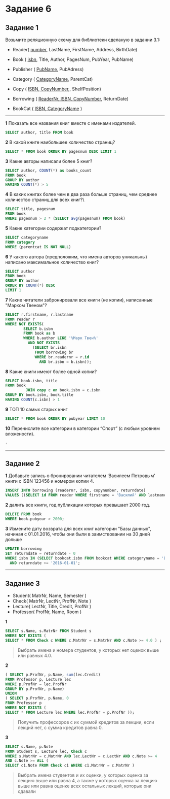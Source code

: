 # Задание 6

## Задание 1

Возьмите реляционную схему для библиотеки сделаную в задании 3.1:

* Reader( <ins>number</ins>, LastName, FirstName, Address, BirthDate) <br>
* Book ( <ins>isbn</ins>, Title, Author, PagesNum, PubYear, PubName) <br>
* Publisher ( <ins>PubName</ins>, PubAdress) <br>
* Category ( <ins>CategoryName</ins>, ParentCat) <br>
* Copy ( <ins>ISBN, CopyNumber</ins>,, ShelfPosition) <br>

* Borrowing ( <ins>ReaderNr, ISBN, CopyNumber</ins>, ReturnDate) <br>
* BookCat ( <ins>ISBN, CategoryName</ins> )

---

**1** Показать все названия книг вместе с именами издателей.

```sql
SELECT author, title FROM book
```

**2** В какой книге наибольшее количество страниц?

```sql
SELECT * FROM book ORDER BY pagesnum DESC LIMIT 1
```

**3** Какие авторы написали более 5 книг?

```sql
SELECT author, COUNT(*) as books_count
FROM book
GROUP BY author
HAVING COUNT(*) > 5
```

**4** В каких книгах более чем в два раза больше страниц, чем среднее количество страниц для всех книг?\

```sql
SELECT title, pagesnum 
FROM book
WHERE pagesnum > 2 * (SELECT avg(pagesnum) FROM book)
```

**5** Какие категории содержат подкатегории?

```sql
SELECT categoryname
FROM category
WHERE (parentcat IS NOT NULL)
```

**6** У какого автора (предположим, что имена авторов уникальны) написано максимальное количество книг?

```sql
SELECT author
FROM book
GROUP BY author
ORDER BY COUNT(*) DESC
LIMIT 1
```

**7** Какие читатели забронировали все книги (не копии), написанные "Марком Твеном"?

```sql
SELECT r.firstname, r.lastname
FROM reader r
WHERE NOT EXISTS(
        SELECT b.isbn
        FROM book as b
        WHERE b.author LIKE '%Марк Твен%'
          AND NOT EXISTS
            (SELECT br.isbn
             FROM borrowing br
             WHERE br.readernr = r.id
               AND br.isbn = b.isbn));
```

**8** Какие книги имеют более одной копии?

```sql
SELECT book.isbn, title
FROM book
         JOIN copy c on book.isbn = c.isbn
GROUP BY book.isbn, book.title
HAVING COUNT(c.isbn) > 1
```

**9** ТОП 10 самых старых книг 

```sql
SELECT * FROM book ORDER BY pubyear LIMIT 10
```

**10** Перечислите все категории в категории “Спорт” (с любым уровнем вложености).

```sql
-
```

---

## Задание 2

**1**  Добавьте запись о бронировании читателем ‘Василеем Петровым’ книги с ISBN 123456 и номером копии 4.

```sql
INSERT INTO borrowing (readernr, isbn, copynumber, returndate)
VALUES ((SELECT id FROM reader WHERE firstname = 'Василий' AND lastname = 'Петров'), '123456', 4, NULL);

```

**2** далить все книги, год публикации которых превышает 2000 год.

```sql
DELETE FROM book
WHERE book.pubyear > 2000;
```

**3** Измените дату возврата для всех книг категории "Базы данных", начиная с 01.01.2016, чтобы они были в заимствовании на 30 дней дольше

```sql
UPDATE borrowing
SET returndate = returndate - 0
WHERE isbn IN (SELECT bookcat.isbn FROM bookcat WHERE categoryname = 'Базы данных')
  AND returndate >= '2016-01-01';
```

---

## Задание 3

* Student( MatrNr, Name, Semester )
* Check( MatrNr, LectNr, ProfNr, Note )
* Lecture( LectNr, Title, Credit, ProfNr )
* Professor( ProfNr, Name, Room )

**1** 

```sql
SELECT s.Name, s.MatrNr FROM Student s
WHERE NOT EXISTS (
SELECT * FROM Check c WHERE c.MatrNr = s.MatrNr AND c.Note >= 4.0 ) ;
```
>Выбрать имена и номера студентов, у которых нет оценок выше или равных 4.0.

**2**

```sql
( SELECT p.ProfNr, p.Name, sum(lec.Credit)
FROM Professor p, Lecture lec
WHERE p.ProfNr = lec.ProfNr
GROUP BY p.ProfNr, p.Name)
UNION
( SELECT p.ProfNr, p.Name, 0
FROM Professor p
WHERE NOT EXISTS (
SELECT * FROM Lecture lec WHERE lec.ProfNr = p.ProfNr ));
```

>Получить профессоров с их суммой кредитов за лекции, если лекций нет, с сумма кредитов равна 0.


**3** 

```sql
SELECT s.Name, p.Note
FROM Student s, Lecture lec, Check c
WHERE s.MatrNr = c.MatrNr AND lec.LectNr = c.LectNr AND c.Note >= 4
AND c.Note >= ALL (
SELECT c1.Note FROM Check c1 WHERE c1.MatrNr = c.MatrNr )
```

>Выбрать имена студентов и их оценки, у которых оценка за лекцию выше или равна 4, а также у которых оценка за лекцию выше или равна оценке всех остальных лекций, которые они сдавали
